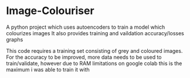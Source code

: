 # Image-Colouriser
A python project which uses autoencoders to train a model which colourizes images
It also provides training and vaildation accuracy/losses graphs

This code requires a training set consisting of grey and coloured images. 
For the accuracy to be improved, more data needs to be used to train/validate, however due to RAM limitations on google colab this is the maximum i was able to train it with

